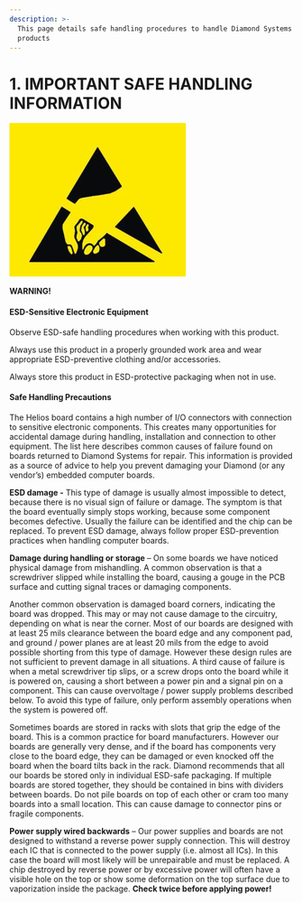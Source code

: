 ```yaml
---
description: >-
  This page details safe handling procedures to handle Diamond Systems Corp
  products
---
```


# 1. IMPORTANT SAFE HANDLING INFORMATION

![](../../.gitbook/assets/image%20%28113%29.png)

**WARNING!**‌

#### ESD-Sensitive Electronic Equipment <a id="esd-sensitive-electronic-equipment"></a>

Observe ESD-safe handling procedures when working with this product.‌

Always use this product in a properly grounded work area and wear appropriate ESD-preventive clothing and/or accessories.‌

Always store this product in ESD-protective packaging when not in use.‌

#### Safe Handling Precautions <a id="safe-handling-precautions"></a>

The Helios board contains a high number of I/O connectors with connection to sensitive electronic components. This creates many opportunities for accidental damage during handling, installation and connection to other equipment. The list here describes common causes of failure found on boards returned to Diamond Systems for repair. This information is provided as a source of advice to help you prevent damaging your Diamond \(or any vendor’s\) embedded computer boards.‌

**ESD damage -** This type of damage is usually almost impossible to detect, because there is no visual sign of failure or damage. The symptom is that the board eventually simply stops working, because some component becomes defective. Usually the failure can be identified and the chip can be replaced. To prevent ESD damage, always follow proper ESD-prevention practices when handling computer boards.‌

**Damage during handling or storage** – On some boards we have noticed physical damage from mishandling. A common observation is that a screwdriver slipped while installing the board, causing a gouge in the PCB surface and cutting signal traces or damaging components.‌

Another common observation is damaged board corners, indicating the board was dropped. This may or may not cause damage to the circuitry, depending on what is near the corner. Most of our boards are designed with at least 25 mils clearance between the board edge and any component pad, and ground / power planes are at least 20 mils from the edge to avoid possible shorting from this type of damage. However these design rules are not sufficient to prevent damage in all situations. A third cause of failure is when a metal screwdriver tip slips, or a screw drops onto the board while it is powered on, causing a short between a power pin and a signal pin on a component. This can cause overvoltage / power supply problems described below. To avoid this type of failure, only perform assembly operations when the system is powered off.‌

Sometimes boards are stored in racks with slots that grip the edge of the board. This is a common practice for board manufacturers. However our boards are generally very dense, and if the board has components very close to the board edge, they can be damaged or even knocked off the board when the board tilts back in the rack. Diamond recommends that all our boards be stored only in individual ESD-safe packaging. If multiple boards are stored together, they should be contained in bins with dividers between boards. Do not pile boards on top of each other or cram too many boards into a small location. This can cause damage to connector pins or fragile components.‌

**Power supply wired backwards** – Our power supplies and boards are not designed to withstand a reverse power supply connection. This will destroy each IC that is connected to the power supply \(i.e. almost all ICs\). In this case the board will most likely will be unrepairable and must be replaced. A chip destroyed by reverse power or by excessive power will often have a visible hole on the top or show some deformation on the top surface due to vaporization inside the package. **Check twice before applying power!**‌

